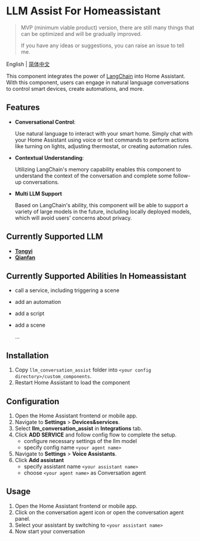 # LLM Assist For Homeassistant
>MVP (minimum viable product) version, there are still many things that can be optimized and will be gradually improved.
>
>If you have any ideas or suggestions, you can raise an issue to tell me.

English | [简体中文](README_zh.md)

This component integrates the power of [LangChain](https://github.com/langchain-ai/langchain) into Home Assistant.
With this component, users can engage in natural language conversations to control smart devices, create automations, and more.

## Features
- **Conversational Control**: 

  Use natural language to interact with your smart home. Simply chat with your Home Assistant using voice or text commands to perform actions like turning on lights, adjusting thermostat, or creating automation rules.
- **Contextual Understanding**: 

  Utilizing LangChain's memory capability enables this component to understand the context of the conversation and complete some follow-up conversations.
- **Multi LLM Support**

  Based on LangChain's ability, this component will be able to support a variety of large models in the future, including locally deployed models, which will avoid users' concerns about privacy.

## Currently Supported LLM
- [**Tongyi**](https://tongyi.aliyun.com/)
- [**Qianfan**](https://cloud.baidu.com/product/wenxinworkshop)

## Currently Supported Abilities In Homeassistant
- call a service, including triggering a scene
- add an automation
- add a script
- add a scene

  ...

## Installation
1. Copy `llm_conversation_assist` folder into `<your config directory>/custom_components`.
2. Restart Home Assistant to load the component

## Configuration
1. Open the Home Assistant frontend or mobile app.
2. Navigate to **Settings** > **Devices&services**.
3. Select **llm_conversation_assist** in **Integrations** tab.
4. Click **ADD SERVICE** and follow config flow to complete the setup.
   - configure necessary settings of the llm model
   - specify config name `<your agent name>`
5. Navigate to **Settings** > **Voice Assistants**.
6. Click **Add assistant**
   - specify assistant name `<your assistant name>`
   - choose `<your agent name>` as Conversation agent

## Usage
1. Open the Home Assistant frontend or mobile app.
2. Click on the conversation agent icon or open the conversation agent panel.
3. Select your assistant by switching to  `<your assistant name>`
4. Now start your conversation